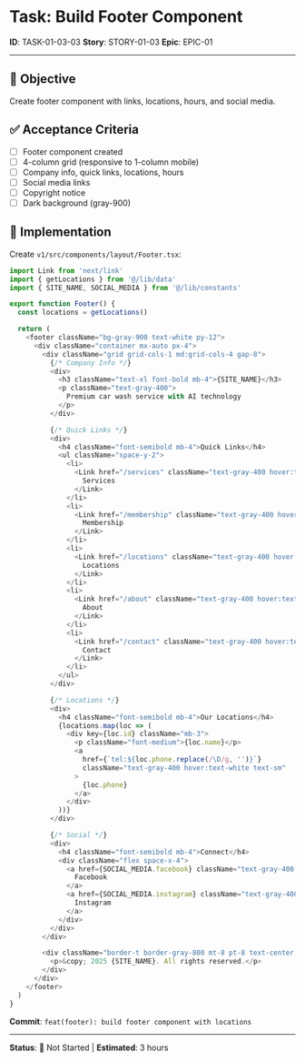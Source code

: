 # Task: Build Footer Component

**ID**: TASK-01-03-03
**Story**: STORY-01-03
**Epic**: EPIC-01

---

## 🎯 Objective
Create footer component with links, locations, hours, and social media.

## ✅ Acceptance Criteria
- [ ] Footer component created
- [ ] 4-column grid (responsive to 1-column mobile)
- [ ] Company info, quick links, locations, hours
- [ ] Social media links
- [ ] Copyright notice
- [ ] Dark background (gray-900)

## 🔧 Implementation

Create `v1/src/components/layout/Footer.tsx`:

```typescript
import Link from 'next/link'
import { getLocations } from '@/lib/data'
import { SITE_NAME, SOCIAL_MEDIA } from '@/lib/constants'

export function Footer() {
  const locations = getLocations()

  return (
    <footer className="bg-gray-900 text-white py-12">
      <div className="container mx-auto px-4">
        <div className="grid grid-cols-1 md:grid-cols-4 gap-8">
          {/* Company Info */}
          <div>
            <h3 className="text-xl font-bold mb-4">{SITE_NAME}</h3>
            <p className="text-gray-400">
              Premium car wash service with AI technology
            </p>
          </div>

          {/* Quick Links */}
          <div>
            <h4 className="font-semibold mb-4">Quick Links</h4>
            <ul className="space-y-2">
              <li>
                <Link href="/services" className="text-gray-400 hover:text-white">
                  Services
                </Link>
              </li>
              <li>
                <Link href="/membership" className="text-gray-400 hover:text-white">
                  Membership
                </Link>
              </li>
              <li>
                <Link href="/locations" className="text-gray-400 hover:text-white">
                  Locations
                </Link>
              </li>
              <li>
                <Link href="/about" className="text-gray-400 hover:text-white">
                  About
                </Link>
              </li>
              <li>
                <Link href="/contact" className="text-gray-400 hover:text-white">
                  Contact
                </Link>
              </li>
            </ul>
          </div>

          {/* Locations */}
          <div>
            <h4 className="font-semibold mb-4">Our Locations</h4>
            {locations.map(loc => (
              <div key={loc.id} className="mb-3">
                <p className="font-medium">{loc.name}</p>
                <a
                  href={`tel:${loc.phone.replace(/\D/g, '')}`}
                  className="text-gray-400 hover:text-white text-sm"
                >
                  {loc.phone}
                </a>
              </div>
            ))}
          </div>

          {/* Social */}
          <div>
            <h4 className="font-semibold mb-4">Connect</h4>
            <div className="flex space-x-4">
              <a href={SOCIAL_MEDIA.facebook} className="text-gray-400 hover:text-white">
                Facebook
              </a>
              <a href={SOCIAL_MEDIA.instagram} className="text-gray-400 hover:text-white">
                Instagram
              </a>
            </div>
          </div>
        </div>

        <div className="border-t border-gray-800 mt-8 pt-8 text-center text-gray-400 text-sm">
          <p>&copy; 2025 {SITE_NAME}. All rights reserved.</p>
        </div>
      </div>
    </footer>
  )
}
```

**Commit**: `feat(footer): build footer component with locations`

---

**Status**: 🔵 Not Started | **Estimated**: 3 hours
